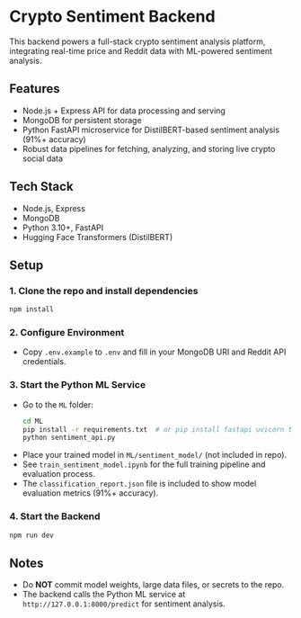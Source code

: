 # Crypto Sentiment Backend

This backend powers a full-stack crypto sentiment analysis platform, integrating real-time price and Reddit data with ML-powered sentiment analysis.

## Features
- Node.js + Express API for data processing and serving
- MongoDB for persistent storage
- Python FastAPI microservice for DistilBERT-based sentiment analysis (91%+ accuracy)
- Robust data pipelines for fetching, analyzing, and storing live crypto social data

## Tech Stack
- Node.js, Express
- MongoDB
- Python 3.10+, FastAPI
- Hugging Face Transformers (DistilBERT)

## Setup

### 1. Clone the repo and install dependencies
```sh
npm install
```

### 2. Configure Environment
- Copy `.env.example` to `.env` and fill in your MongoDB URI and Reddit API credentials.

### 3. Start the Python ML Service
- Go to the `ML` folder:
  ```sh
  cd ML
  pip install -r requirements.txt  # or pip install fastapi uvicorn transformers torch
  python sentiment_api.py
  ```
- Place your trained model in `ML/sentiment_model/` (not included in repo).
- See `train_sentiment_model.ipynb` for the full training pipeline and evaluation process.
- The `classification_report.json` file is included to show model evaluation metrics (91%+ accuracy).

### 4. Start the Backend
```sh
npm run dev
```

## Notes
- Do **NOT** commit model weights, large data files, or secrets to the repo.
- The backend calls the Python ML service at `http://127.0.0.1:8000/predict` for sentiment analysis.


